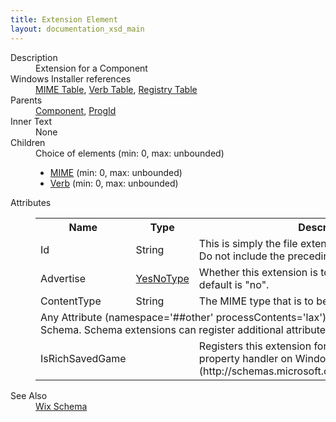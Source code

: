 ```yaml
---
title: Extension Element
layout: documentation_xsd_main
---
```

<dl>
  <dt>Description</dt>
  <dd>                 Extension for a Component             </dd>
  <dt>Windows Installer references</dt>
  <dd>
    <a href="http://msdn.microsoft.com/library/aa370035.aspx" target="_blank">MIME Table</a>, <a href="http://msdn.microsoft.com/library/aa372487.aspx" target="_blank">Verb Table</a>, <a href="http://msdn.microsoft.com/library/aa371168.aspx" target="_blank">Registry Table</a></dd>
  <dt>Parents</dt>
  <dd>
    <a href="../wix/component">Component</a>, <a href="../wix/progid">ProgId</a></dd>
  <dt>Inner Text</dt>
  <dd>None</dd>
  <dt>Children</dt>
  <dd>Choice of elements (min: 0, max: unbounded)<ul><li><a href="../wix/mime">MIME</a> (min: 0, max: unbounded)</li><li><a href="../wix/verb">Verb</a> (min: 0, max: unbounded)</li></ul></dd>
  <dt>Attributes</dt>
  <dd>
    <table cellspacing="0" cellpadding="0" class="schema">
      <tr>
        <th width="15%">Name</th>
        <th width="15%">Type</th>
        <th width="65%">Description</th>
        <th width="15%">Required</th>
      </tr>
      <tr>
        <td>Id</td>
        <td>String</td>
        <td>This is simply the file extension, like "doc" or "xml".  Do not include the preceding period.</td>
        <td>Yes</td>
      </tr>
      <tr>
        <td>Advertise</td>
        <td><a href="../wix/simple_type_yesnotype">YesNoType</a></td>
        <td>Whether this extension is to be advertised. The default is "no".</td>
        <td>&nbsp;</td>
      </tr>
      <tr>
        <td>ContentType</td>
        <td>String</td>
        <td>The MIME type that is to be written.</td>
        <td>&nbsp;</td>
      </tr>
      <tr>
        <td colspan="4">
          <span class="extension">Any Attribute (namespace='##other' processContents='lax')                      Extensibility point in the WiX XML Schema.  Schema extensions can register additional                     attributes at this point in the schema.                 </span>
          <tr>
            <td>
              <span class="extension">IsRichSavedGame</span>
            </td>
            <td>&nbsp;</td>
            <td>                 Registers this extension for the                  <a href="http://msdn.microsoft.com/library/bb173448.aspx" target="_blank">rich saved games</a>                  property handler on Windows Vista and later.              (http://schemas.microsoft.com/wix/GamingExtension)</td>
            <td>&nbsp;</td>
          </tr>
        </td>
      </tr>
    </table>
  </dd>
  <dt>See Also</dt>
  <dd>
    <a href="../wix">Wix Schema</a>
  </dd>
</dl>
